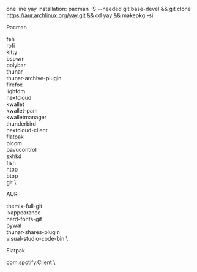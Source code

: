 one line yay installation: pacman -S --needed git base-devel && git clone https://aur.archlinux.org/yay.git && cd yay && makepkg -si

Pacman 

feh \
rofi \
kitty \
bspwm \
polybar \
thunar \
thunar-archive-plugin \
firefox \
lightdm \
nextcloud \
kwallet \
kwallet-pam \
kwalletmanager \
thunderbird \
nextcloud-client \
flatpak \
picom \
pavucontrol \
sxhkd \
fish \
htop \
btop \
git \

AUR

themix-full-git \
lxappearance \
nerd-fonts-git \
pywal \
thunar-shares-plugin \
visual-studio-code-bin \

Flatpak

com.spotify.Client \